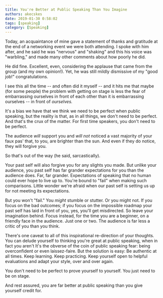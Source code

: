 ```yaml
---
title: You're Better at Public Speaking Than You Imagine
authors: akecskes
date: 2019-01-30 0:58:02
tags: [speaking]
category: [Speaking]
---
```


<p>Today, an acquaintance of mine gave a statement of thanks and gratitude at the end of a networking event we were both attending. I spoke with him after, and he said he was "nervous" and "shaking" and this his voice was "warbling," and made many other comments about how poorly he did.</p>
<p>He did fine. Excellent, even, considering the applause that came from the group (and my own opinion!). Yet, he was still mildly dismissive of my "good job!" congratulations.</p>
<p>I see this all the time -- and often did it myself -- and it hits me that maybe (for some people) the problem with getting on stage is less the fear of embarrassing ourselves in front of each other than it is embarrassing ourselves -- in front of <em>ourselves.</em></p>

<!--truncate-->

<p>It's a bias we have that we think we need to be perfect when public speaking, but the reality is that, as in all things, we don't need to be perfect. And that's the crux of the matter. For first time speakers, you don't need to be perfect.</p>
<p>The audience <em>will</em> support you and <em>will not</em> noticed a vast majority of your faux pas' that, to you, are brighter than the sun. And even if they do notice, they will forgive you.</p>
<p>So that's out of the way (he said, sarcastically).</p>
<p>Your past self will also forgive you for any slights you made. But unlike your audience, you past self has far grander expectations for you than the audience does. Far, far grander. Expectations of speaking that no human could ever hope to live up to. You're bound to "fail" when making such comparisons. Little wonder we're afraid when our past self is setting us up for not meeting its expectations.</p>
<p>But you won't "fail." You <em>might</em> stumble or stutter. Or you might not. If you focus on the bad outcomes; if you focus on the impossible roadmap your past self has laid in front of you, yes, you'll get misdirected. So leave your imagination behind. Focus instead, for the time you are a beginner, on a friendly face in the audience. Just one or two. The audience is far less a critic of you than you think.</p>
<p>There's one caveat to all of this inspirational re-direction of your thoughts. You can delude yourself to thinking you're great at public speaking, when in fact you aren't It's the obverse of the coin of public speaking fear: being overconfident or even laissez-faire. But the solution is easy: Be authentic at all times. Keep learning. Keep practicing. Keep yourself open to helpful evaluations and adapt your style, over and over again.</p>
<p>You don't need to be perfect to prove yourself to yourself. You just need to be on stage.</p>
<p>And rest assured, you are far better at public speaking than you give yourself credit for. </p>